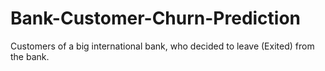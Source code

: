 # Bank-Customer-Churn-Prediction
Customers of a big international bank, who decided to leave (Exited) from the bank.
